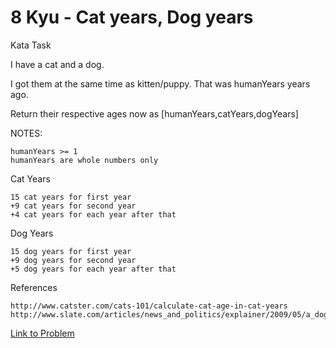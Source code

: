 # 8 Kyu - Cat years, Dog years

Kata Task

I have a cat and a dog.

I got them at the same time as kitten/puppy. That was humanYears years ago.

Return their respective ages now as [humanYears,catYears,dogYears]

NOTES:

    humanYears >= 1
    humanYears are whole numbers only

Cat Years

    15 cat years for first year
    +9 cat years for second year
    +4 cat years for each year after that

Dog Years

    15 dog years for first year
    +9 dog years for second year
    +5 dog years for each year after that

References

    http://www.catster.com/cats-101/calculate-cat-age-in-cat-years
    http://www.slate.com/articles/news_and_politics/explainer/2009/05/a_dogs_life.html

[Link to Problem](https://www.codewars.com/kata/5a6663e9fd56cb5ab800008b/train/javascript)